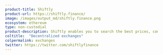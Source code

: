 ```yaml
---
product-title: Shiftly
product-url: https://shiftly.finance/
image: /images/output_md/shiftly.finance.png
ecosystem: ethereum
type: non-custodial
product-description: Shiftly enables you to search the best prices, compare and swap your cryptocurrencies instantly.
coltitle:  "Decentralized exchanges"
colpermalink: exchanges
twitter: https://twitter.com/shiftlyfinance
---
```


